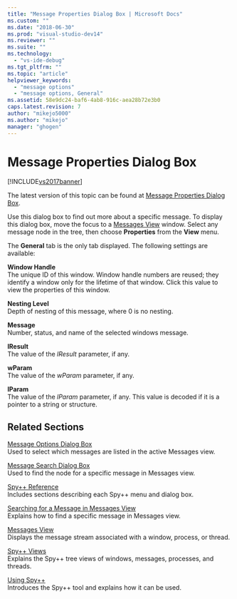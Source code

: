 ```yaml
---
title: "Message Properties Dialog Box | Microsoft Docs"
ms.custom: ""
ms.date: "2018-06-30"
ms.prod: "visual-studio-dev14"
ms.reviewer: ""
ms.suite: ""
ms.technology: 
  - "vs-ide-debug"
ms.tgt_pltfrm: ""
ms.topic: "article"
helpviewer_keywords: 
  - "message options"
  - "message options, General"
ms.assetid: 58e9dc24-baf6-4ab8-916c-aea28b72e3b0
caps.latest.revision: 7
author: "mikejo5000"
ms.author: "mikejo"
manager: "ghogen"
---
```

# Message Properties Dialog Box
[!INCLUDE[vs2017banner](../includes/vs2017banner.md)]

The latest version of this topic can be found at [Message Properties Dialog Box](https://docs.microsoft.com/visualstudio/debugger/message-properties-dialog-box).  
  
Use this dialog box to find out more about a specific message. To display this dialog box, move the focus to a [Messages View](../debugger/messages-view.md) window. Select any message node in the tree, then choose **Properties** from the **View** menu.  
  
 The **General** tab is the only tab displayed. The following settings are available:  
  
 **Window Handle**  
 The unique ID of this window. Window handle numbers are reused; they identify a window only for the lifetime of that window. Click this value to view the properties of this window.  
  
 **Nesting Level**  
 Depth of nesting of this message, where 0 is no nesting.  
  
 **Message**  
 Number, status, and name of the selected windows message.  
  
 **lResult**  
 The value of the *lResult* parameter, if any.  
  
 **wParam**  
 The value of the *wParam* parameter, if any.  
  
 **lParam**  
 The value of the *lParam* parameter, if any. This value is decoded if it is a pointer to a string or structure.  
  
## Related Sections  
 [Message Options Dialog Box](../debugger/message-options-dialog-box.md)  
 Used to select which messages are listed in the active Messages view.  
  
 [Message Search Dialog Box](../debugger/message-search-dialog-box.md)  
 Used to find the node for a specific message in Messages view.  
  
 [Spy++ Reference](../debugger/spy-increment-reference.md)  
 Includes sections describing each Spy++ menu and dialog box.  
  
 [Searching for a Message in Messages View](../debugger/how-to-search-for-a-message-in-messages-view.md)  
 Explains how to find a specific message in Messages view.  
  
 [Messages View](../debugger/messages-view.md)  
 Displays the message stream associated with a window, process, or thread.  
  
 [Spy++ Views](../debugger/spy-increment-views.md)  
 Explains the Spy++ tree views of windows, messages, processes, and threads.  
  
 [Using Spy++](../debugger/using-spy-increment.md)  
 Introduces the Spy++ tool and explains how it can be used.



